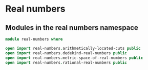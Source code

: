 # Real numbers

## Modules in the real numbers namespace

```agda
module real-numbers where

open import real-numbers.arithmetically-located-cuts public
open import real-numbers.dedekind-real-numbers public
open import real-numbers.metric-space-of-real-numbers public
open import real-numbers.rational-real-numbers public
```
